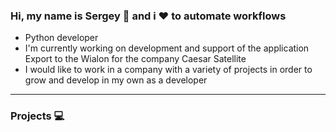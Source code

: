 ### Hi, my name is Sergey 👋 and i ❤️ to automate workflows
- Python developer
- I'm currently working on development and support of the application Export to the Wialon for the company Caesar Satellite
- I would like to work in a company with a variety of projects in order to grow and develop in my own as a developer

<hr>

### Projects 💻
